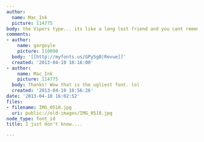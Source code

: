 ```yaml
---
author:
  name: Mac_Ink
  picture: 114775
body: the Vipers type... its like a long lost friend and you cant remember their name.
comments:
- author:
    name: gargoyle
    picture: 110090
  body: '[[http://myfonts.us/GPy5gB|Revue]]'
  created: '2013-04-10 18:16:00'
- author:
    name: Mac_Ink
    picture: 114775
  body: Thanks! Wow that is the ugliest font. lol
  created: '2013-04-10 18:56:26'
date: '2013-04-10 16:02:52'
files:
- filename: IMG_0518.jpg
  uri: public://old-images/IMG_0518.jpg
node_type: font_id
title: I just don't know....

---
```

